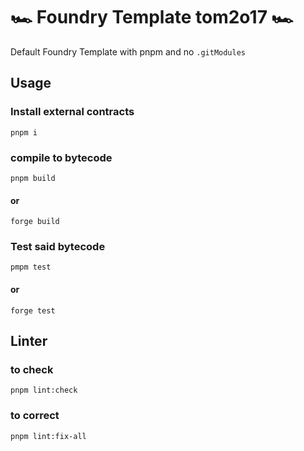 # 🏎️ Foundry Template tom2o17 🏎️

Default Foundry Template with pnpm and no `.gitModules` 

## Usage 
### Install external contracts
```
pnpm i
```

### compile to bytecode 
```
pnpm build
```
#### or 
```
forge build
```

### Test said bytecode
```
pmpm test
```
#### or 
```
forge test
```

## Linter
### to check
```
pnpm lint:check
```

### to correct
```
pnpm lint:fix-all
```